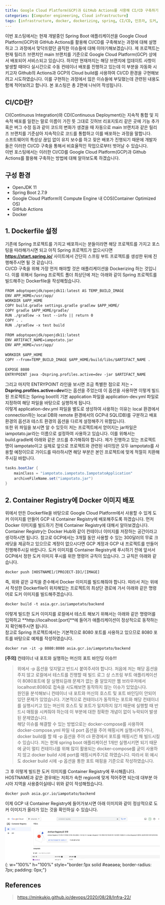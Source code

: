 ```yaml
---
title: Google Cloud Platform(GCP)과 GitHub Actions를 사용해 CI/CD 구축하기 1편
categories: [Computer engineering, Cloud infrastructure]
tags: [infrastructure, docker, dockerizing, spring, CI/CD, 인프라, 도커, 도커라이징, 스프링]
---
```


이번 포스팅에서는 현재 개발중인 Spring Boot 애플리케이션을 Google Cloud Platform(GCP)와 GitHub Actions를 활용해 CI/CD를 구축해보는 과정에 대해 설명하고 그 과정에서 맞닥뜨렸던 큼직한 이슈들에 대해 이야기해보겠습니다. 제 프로젝트는 현재 릴리즈 브랜치인 main 브랜치를 기준으로 Google Cloud Platform(GCP) 상에서 배포되어 서비스되고 있습니다. 하지만 현재까지는 해당 브랜치에 업데이트 사항이 발생할 때마다 실시간으로 수동 컨테이너 배포를 진행하고 있는데 이 부분을 자동화 시키고자 Github의 Actions과 GCP의 Cloud build를 사용하여 CI/CD 환경을 구현해보려고 시도하였습니다. 이를 구현하는 과정에서 많은 이슈들에 부딪혔는데 관련된 내용도 함께 적어보려고 합니다. 본 포스팅은 총 2편에 나뉘어 작성됩니다.   

## CI/CD란?
CI(Continuous Integration)와 CD(Continuous Deployment)는 지속적 통합 및 지속적 배포를 일컫는 말로 이름이 가진 뜻 그대로 깃허브 리포지토리 같은 곳에 기능 추가 혹은 버그 수정 등과 같이 코드의 변화가 생겼을 때 자동으로 main 브랜치과 같은 릴리즈 브랜치를 기준삼아 지속적으로 코드를 통합하고 이를 배포하는 과정을 말합니다.   
소프트웨어의 특성상 끊임 없이 유지 보수를 하고 잦은 배포가 진행되기 때문에 개발자들은 이러한 CI/CD 구축을 통해서 비효율적인 작업으로부터 벗어날 수 있습니다.   
이번 포스팅에서는 이러한 CI/CD를 Google Cloud Platform(GCP)과 Github Actions를 활용해 구축하는 방법에 대해 알아보도록 하겠습니다.

## 구성 환경
* OpenJDK 11
* Spring Boot 2.7.9
* Google Cloud Platform의 Compute Engine 내 COS(Container Optimized OS)
* GitHub Actions
* Docker

## 1. Dockerfile 설정
기존에 Spring 프로젝트를 가지고 배포하시는 분들이라면 해당 프로젝트를 가지고 포스팅을 따라해가시면 되고 아직 Spring 프로젝트가 없으시다면 **https://start.spring.io/** 사이트에서 간단히 스프링 부트 프로젝트를 생성한 뒤에 진행해주시면 될 것 같습니다.   
CI/CD 구축을 위해 가장 먼저 해야할 것은 애플리케이션을 Dockerizing 하는 것입니다. 이를 위해서 Spring 프로젝트 폴더 최상단에 저는 아래와 같이 Spring 프로젝트를 빌드해주는 Dockerfile을 작성해줬습니다.   
```docker
FROM adoptopenjdk/openjdk11:latest AS TEMP_BUILD_IMAGE
ENV APP_HOME=/usr/app/
WORKDIR $APP_HOME
COPY build.gradle settings.gradle gradlew $APP_HOME/
COPY gradle $APP_HOME/gradle/
RUN ./gradlew -x test --info || return 0
COPY . .
RUN ./gradlew -x test build

FROM adoptopenjdk/openjdk11:latest
ENV ARTIFACT_NAME=iampotato.jar
ENV APP_HOME=/usr/app/

WORKDIR $APP_HOME
COPY --from=TEMP_BUILD_IMAGE $APP_HOME/build/libs/$ARTIFACT_NAME .

EXPOSE 8080
ENTRYPOINT java -Dspring.profiles.active=dev -jar $ARTIFACT_NAME
```   
그리고 마지막 ENTRYPOINT 라인을 보시면 조금 특별한 점으로 저는 **-Dspring.profiles.active=dev**라는 옵션을 주었는데 이 옵션을 사용하면 이렇게 빌드된 프로젝트는 Spring boot의 기본 application 파일을 application-dev.yml 파일로 지정하여 해당 파일을 바탕으로 실행하게 됩니다.   
이렇게 application-dev.yml 파일을 별도로 생성하여 사용하는 이유는 local 환경에서 connection하는 local DB와 remote 환경에서의 GCP내 SQL(DB)를 구분하고 배포 환경의 옵션과 테스트 환경의 옵션을 다르게 설정해주기 위함입니다.   
또한 위 파일을 보시면 알 수 있듯이 저는 프로젝트에서 얻어지는 jar파일은 iampotato.jar라는 이름으로 설정하여 사용하고 있습니다. 이를 위해서는 build.gradle에 아래와 같은 코드를 추가해줘야 합니다. 제가 진행하고 있는 프로젝트 명이 iampotato이고 실제로 앞으로 프로젝트와 관련된 네이밍은 모두 iampotato를 사용할 예정이므로 가이드를 따라하시면 해당 부분은 본인 프로젝트에 맞게 적절히 치환해주시길 바랍니다.   
   
```java
tasks.bootJar {
	mainClass = "iampotato.iampotato.IampotatoApplication"
	archiveFileName.set("iampotato.jar")
}
```

## 2. Container Registry에 Docker 이미지 배포
위에서 만든 Dockerfile을 바탕으로 Google Cloud Platform에서 사용할 수 있게 도커 이미지를 만들어 GCP 내 Container Registry에 배포해주도록 하겠습니다. 먼저 Docker 이미지를 빌드하기 전에 Container Registry에 대해서 알아보겠습니다.   
Container Registry는 Docker Hub와 같이 컨테이너 이미지를 저장하는 공간이라고 생각하시면 됩니다. 참고로 GCP에서는 3개월 동안 사용할 수 있는 300달러의 무료 크레딧을 제공하고 있으므로 계정이 없으시다면 GCP 계정과 GCP 내 프로젝트를 만들어 진행해주시길 바랍니다. 도커 이미지를 Container Registry에 푸시하기 전에 앞서서 GCP에서 정한 도커 이미지 푸시를 위한 명령어 규칙이 있습니다. 그 규칙은 아래와 같습니다.   
```
docker push [HOSTNAME]/[PROJECT-ID]/[IMAGE]
```   
즉, 위와 같은 규칙을 준수해서 Docker 이미지를 빌드해줘야 합니다. 따라서 저는 위에서 작성한 Dockerfile이 위치해있는 프로젝트의 최상단 경로에 가서 아래와 같은 명령어로 도커 이미지를 빌드해주겠습니다.   
```
docker build -t asia.gcr.io/iampotato/backend
```   
이렇게 빌드한 도커 이미지를 로컬에서 테스트 해보기 위해서는 아래와 같은 명령어를 입력하고 **http://localhost:[port]**에 들어가 애플리케이션이 정상적으로 동작하는지 확인해주시면 됩니다.   
참고로 Spring 프로젝트에서는 기본적으로 8080 포트를 사용하고 있으므로 8080 포트를 바탕으로 예제를 작성하였습니다.   
```
docker run -it -p 8080:8080 asia.gcr.io/iampotato/backend
``` 

**[주의]** 컨테이너 내 포트와 실행하는 머신의 포트 바인딩 이슈!!!
> 위에서 -p 옵션을 잊지말고 반드시 붙여주셔야 합니다. 처음에 저는 해당 옵션을 주지 않고 로컬에서 테스트를 진행할 때 빌드 로그 상 스프링 부트 애플리케이션이 8080포트에 잘 실행되길래 문제가 없는 줄 알았지만 웹 브라우저에서 localhost:8080로 접속을 시도해보면 동작하지 않는 이슈가 있었습니다.   
원인을 분석해보니 컨테이너 내 포트와 머신의 호스트 및 포트 바인딩이 안되어 있던 문제가 있었습니다. 기본적으로 컨테이너가 동작하는 포트와 해당 컨테이너를 실행시키고 있는 머신의 호스트 및 포트가 일치하지 않기 때문에 실행할 때 반드시 매핑을 시켜줘야 하는데 이 부분에 대한 정확한 개념이 없이 누락되어 발생된 문제였습니다.   
해당 이슈를 해결할 수 있는 방법으로는 docker-compose를 사용하여 docker-compose.yml 파일 내 port 옵션을 주어 매핑시켜 실행시켜주거나, docker build를 할 때 -p 옵션을 주어 cli 환경에서 포트를 매핑시킨 채 빌드시킬 수 있습니다. 저는 현재 spring boot 애플리케이션 1개만 실행시키면 되기 때문에 굳이 멀티 컨테이너를 위해 많이 활용되는 docker-compose를 굳이 사용하지 않고 docker build 시에 port를 매핑시켜주기로 하였습니다. 따라서 위 예시도 docker build 시에 -p 옵션을 통한 포트 매핑을 기준으로 작성하였습니다.   
   

그 후 이렇게 빌드한 도커 이미지를 Container Registry에 푸시해줍니다. HOSTNAME과 같은 경우에는 저희가 속한 region에 맞게 적어주면 되는데 대부분 아시아 지역을 사용중이실테니 위와 같이 작성해줬습니다.   
```
docker push asia.gcr.io/iampotato/backend
```   
이제 GCP 내 Container Registry에 들어가보시면 아래 이미지와 같이 정상적으로 도커 이미지가 올라가 있는 것을 확인하실 수 있습니다.   

![1](/assets/img/cicd1/1.jpg){: w="100%" h="100%" style="border:1px solid #eaeaea; border-radius: 7px; padding: 0px;"}



## References
> https://minkukjo.github.io/devops/2020/08/28/Infra-22/   

